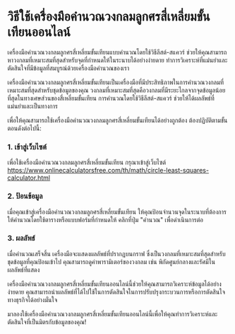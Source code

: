 วิธีใช้เครื่องมือคำนวณวงกลมลูกศรสี่เหลี่ยมขั้นเทียนออนไลน์
==========================================================

เครื่องมือคำนวณวงกลมลูกศรสี่เหลี่ยมขั้นเทียนแบบคำนวณโดยใช้วิธีลีสต์-สแควร์ ช่วยให้คุณสามารถหาวงกลมที่เหมาะสมที่สุดสำหรับจุดที่กำหนดให้ในระนาบได้อย่างง่ายดาย ทำการวิเคราะห์ที่แม่นยำและตัดสินใจที่มีข้อมูลที่สมบูรณ์ด้วยเครื่องมือคำนวณของเรา

เครื่องมือคำนวณวงกลมลูกศรสี่เหลี่ยมขั้นเทียนเป็นเครื่องมือที่มีประสิทธิภาพในการคำนวณวงกลมที่เหมาะสมที่สุดสำหรับชุดข้อมูลของคุณ วงกลมที่เหมาะสมที่สุดคือวงกลมที่มีระยะไกลจากจุดข้อมูลน้อยที่สุดในทางเศษส่วนของสี่เหลี่ยมขั้นเทียน การคำนวณโดยใช้วิธีลีสต์-สแควร์ ช่วยให้ได้ผลลัพธ์ที่แม่นยำและเป็นทางการ

เพื่อให้คุณสามารถใช้เครื่องมือคำนวณวงกลมลูกศรสี่เหลี่ยมขั้นเทียนได้อย่างถูกต้อง ต้องปฏิบัติตามขั้นตอนดังต่อไปนี้:

### 1. เข้าสู่เว็บไซต์

เพื่อใช้เครื่องมือคำนวณวงกลมลูกศรสี่เหลี่ยมขั้นเทียน กรุณาเข้าสู่เว็บไซต์ <https://www.onlinecalculatorsfree.com/th/math/circle-least-squares-calculator.html>

### 2. ป้อนข้อมูล

เมื่อคุณเข้าสู่เครื่องมือคำนวณวงกลมลูกศรสี่เหลี่ยมขั้นเทียน ให้คุณป้อนจำนวนจุดในระนาบที่ต้องการให้คำนวณโดยใช้ตารางหรือแบบฟอร์มที่กำหนดให้ คลิกที่ปุ่ม "คำนวณ" เพื่อดำเนินการต่อ

### 3. ผลลัพธ์

เมื่อคำนวณเสร็จสิ้น เครื่องมือจะแสดงผลลัพธ์ที่ปรากฏบนกราฟ ซึ่งเป็นวงกลมที่เหมาะสมที่สุดสำหรับชุดข้อมูลที่คุณป้อนเข้าไป คุณสามารถดูค่าพารามิเตอร์ของวงกลม เช่น พิกัดศูนย์กลางและรัศมีในผลลัพธ์ที่แสดง

เครื่องมือคำนวณวงกลมลูกศรสี่เหลี่ยมขั้นเทียนออนไลน์นี้ช่วยให้คุณสามารถวิเคราะห์ข้อมูลได้อย่างง่ายดาย คุณสามารถนำผลลัพธ์ที่ได้ไปใช้ในการตัดสินใจในการปรับปรุงกระบวนการหรือการตัดสินใจทางธุรกิจได้อย่างมั่นใจ

มาลองใช้เครื่องมือคำนวณวงกลมลูกศรสี่เหลี่ยมขั้นเทียนออนไลน์นี้เพื่อให้คุณทำการวิเคราะห์และตัดสินใจที่เป็นมิตรกับข้อมูลของคุณ!